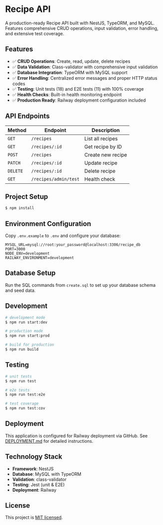# Recipe API

A production-ready Recipe API built with NestJS, TypeORM, and MySQL. Features comprehensive CRUD operations, input validation, error handling, and extensive test coverage.

## Features

- ✅ **CRUD Operations**: Create, read, update, delete recipes
- ✅ **Data Validation**: Class-validator with comprehensive input validation
- ✅ **Database Integration**: TypeORM with MySQL support
- ✅ **Error Handling**: Centralized error messages and proper HTTP status codes
- ✅ **Testing**: Unit tests (18) and E2E tests (11) with 100% coverage
- ✅ **Health Checks**: Built-in health monitoring endpoint
- ✅ **Production Ready**: Railway deployment configuration included

## API Endpoints

| Method | Endpoint | Description |
|--------|----------|-------------|
| `GET` | `/recipes` | List all recipes |
| `GET` | `/recipes/:id` | Get recipe by ID |
| `POST` | `/recipes` | Create new recipe |
| `PATCH` | `/recipes/:id` | Update recipe |
| `DELETE` | `/recipes/:id` | Delete recipe |
| `GET` | `/recipes/admin/test` | Health check |

## Project Setup

```bash
$ npm install
```

## Environment Configuration

Copy `.env.example` to `.env` and configure your database:

```env
MYSQL_URL=mysql://root:your_password@localhost:3306/recipe_db
PORT=3000
NODE_ENV=development
RAILWAY_ENVIRONMENT=development
```

## Database Setup

Run the SQL commands from `create.sql` to set up your database schema and seed data.

## Development

```bash
# development mode
$ npm run start:dev

# production mode
$ npm run start:prod

# build for production
$ npm run build
```

## Testing

```bash
# unit tests
$ npm run test

# e2e tests
$ npm run test:e2e

# test coverage
$ npm run test:cov
```

## Deployment

This application is configured for Railway deployment via GitHub. See [DEPLOYMENT.md](./DEPLOYMENT.md) for detailed instructions.

## Technology Stack

- **Framework**: NestJS
- **Database**: MySQL with TypeORM
- **Validation**: class-validator
- **Testing**: Jest (unit & E2E)
- **Deployment**: Railway

## License

This project is [MIT licensed](LICENSE).
